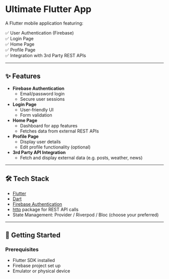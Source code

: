 # Ultimate Flutter App

A Flutter mobile application featuring:

✅ User Authentication (Firebase)  
✅ Login Page  
✅ Home Page  
✅ Profile Page  
✅ Integration with 3rd Party REST APIs

---

## ✨ Features

- **Firebase Authentication**
  - Email/password login
  - Secure user sessions
- **Login Page**
  - User-friendly UI
  - Form validation
- **Home Page**
  - Dashboard for app features
  - Fetches data from external REST APIs
- **Profile Page**
  - Display user details
  - Edit profile functionality (optional)
- **3rd Party API Integration**
  - Fetch and display external data (e.g. posts, weather, news)

---

## 🛠️ Tech Stack

- [Flutter](https://flutter.dev/)
- [Dart](https://dart.dev/)
- [Firebase Authentication](https://firebase.google.com/docs/auth)
- [http](https://pub.dev/packages/http) package for REST API calls
- State Management: Provider / Riverpod / Bloc (choose your preferred)

---

## 🚀 Getting Started

### Prerequisites

- Flutter SDK installed
- Firebase project set up
- Emulator or physical device
